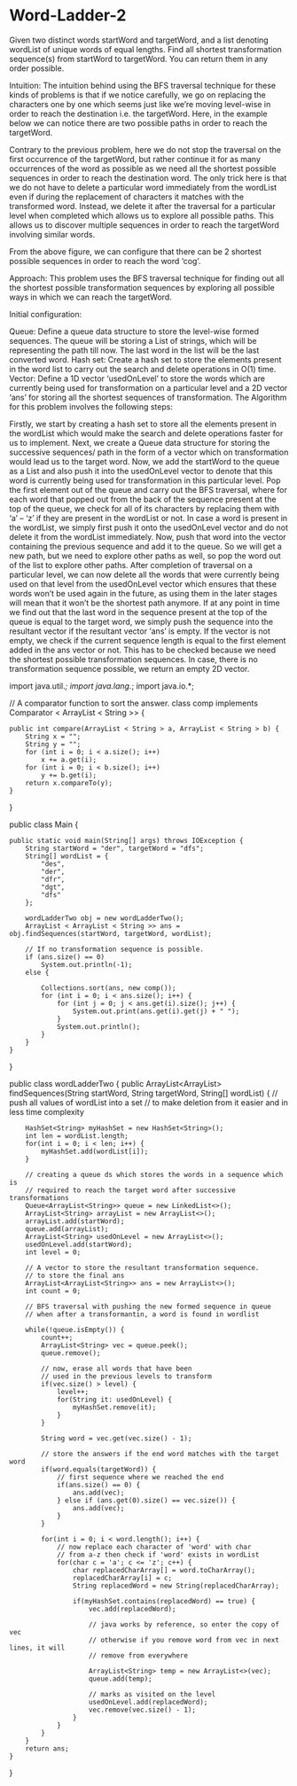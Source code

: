 # Word-Ladder-2
Given two distinct words startWord and targetWord, and a list denoting wordList of unique words of equal lengths. Find all shortest transformation sequence(s) from startWord to targetWord. You can return them in any order possible.


Intuition:
The intuition behind using the BFS traversal technique for these kinds of problems is that if we notice carefully, we go on replacing the characters one by one which seems just like we’re moving level-wise in order to reach the destination i.e. the targetWord. Here, in the example below we can notice there are two possible paths in order to reach the targetWord.


Contrary to the previous problem, here we do not stop the traversal on the first occurrence of the targetWord, but rather continue it for as many occurrences of the word as possible as we need all the shortest possible sequences in order to reach the destination word. The only trick here is that we do not have to delete a particular word immediately from the wordList even if during the replacement of characters it matches with the transformed word. Instead, we delete it after the traversal for a particular level when completed which allows us to explore all possible paths. This allows us to discover multiple sequences in order to reach the targetWord involving similar words. 

From the above figure, we can configure that there can be 2 shortest possible sequences in order to reach the word ‘cog’.

Approach:
This problem uses the BFS traversal technique for finding out all the shortest possible transformation sequences by exploring all possible ways in which we can reach the targetWord.

Initial configuration:

Queue: Define a queue data structure to store the level-wise formed sequences. The queue will be storing a List of strings, which will be representing the path till now. The last word in the list will be the last converted word. 
Hash set: Create a hash set to store the elements present in the word list to carry out the search and delete operations in O(1) time. 
Vector: Define a 1D vector ‘usedOnLevel’ to store the words which are currently being used for transformation on a particular level and a 2D vector ‘ans’ for storing all the shortest sequences of transformation.
The Algorithm for this problem involves the following steps:

Firstly, we start by creating a hash set to store all the elements present in the wordList which would make the search and delete operations faster for us to implement.
Next, we create a Queue data structure for storing the successive sequences/ path in the form of a vector which on transformation would lead us to the target word.
Now, we add the startWord to the queue as a List and also push it into the usedOnLevel vector to denote that this word is currently being used for transformation in this particular level.
Pop the first element out of the queue and carry out the BFS traversal, where for each word that popped out from the back of the sequence present at the top of the queue, we check for all of its characters by replacing them with ‘a’ – ‘z’ if they are present in the wordList or not. In case a word is present in the wordList, we simply first push it onto the usedOnLevel vector and do not delete it from the wordList immediately.
Now, push that word into the vector containing the previous sequence and add it to the queue. So we will get a new path, but we need to explore other paths as well, so pop the word out of the list to explore other paths.
After completion of traversal on a particular level, we can now delete all the words that were currently being used on that level from the usedOnLevel vector which ensures that these words won’t be used again in the future, as using them in the later stages will mean that it won’t be the shortest path anymore.
If at any point in time we find out that the last word in the sequence present at the top of the queue is equal to the target word, we simply push the sequence into the resultant vector if the resultant vector ‘ans’ is empty.
If the vector is not empty, we check if the current sequence length is equal to the first element added in the ans vector or not. This has to be checked because we need the shortest possible transformation sequences.
In case, there is no transformation sequence possible, we return an empty 2D vector.


import java.util.*;
import java.lang.*;
import java.io.*;

// A comparator function to sort the answer.
class comp implements Comparator < ArrayList < String >> {

    public int compare(ArrayList < String > a, ArrayList < String > b) {
        String x = "";
        String y = "";
        for (int i = 0; i < a.size(); i++)
            x += a.get(i);
        for (int i = 0; i < b.size(); i++)
            y += b.get(i);
        return x.compareTo(y);
    }
}

public class Main {

    public static void main(String[] args) throws IOException {
        String startWord = "der", targetWord = "dfs";
        String[] wordList = {
            "des",
            "der",
            "dfr",
            "dgt",
            "dfs"
        };

        wordLadderTwo obj = new wordLadderTwo();
        ArrayList < ArrayList < String >> ans = obj.findSequences(startWord, targetWord, wordList);
        
        // If no transformation sequence is possible.
        if (ans.size() == 0)
            System.out.println(-1);
        else {

            Collections.sort(ans, new comp());
            for (int i = 0; i < ans.size(); i++) {
                for (int j = 0; j < ans.get(i).size(); j++) {
                    System.out.print(ans.get(i).get(j) + " ");
                }
                System.out.println();
            }
        }
    }
}

public class wordLadderTwo {
    public ArrayList<ArrayList<String>> findSequences(String startWord, String targetWord, String[] wordList) {
        // push all values of wordList into a set
        // to make deletion from it easier and in less time complexity

        HashSet<String> myHashSet = new HashSet<String>();
        int len = wordList.length;
        for(int i = 0; i < len; i++) {
            myHashSet.add(wordList[i]);
        }

        // creating a queue ds which stores the words in a sequence which is 
        // required to reach the target word after successive transformations
        Queue<ArrayList<String>> queue = new LinkedList<>();
        ArrayList<String> arrayList = new ArrayList<>();
        arrayList.add(startWord);
        queue.add(arrayList);
        ArrayList<String> usedOnLevel = new ArrayList<>();
        usedOnLevel.add(startWord);
        int level = 0;

        // A vector to store the resultant transformation sequence.
        // to store the final ans
        ArrayList<ArrayList<String>> ans = new ArrayList<>();
        int count = 0;

        // BFS traversal with pushing the new formed sequence in queue
        // when after a transformantin, a word is found in wordlist

        while(!queue.isEmpty()) {
            count++;
            ArrayList<String> vec = queue.peek();
            queue.remove();

            // now, erase all words that have been
            // used in the previous levels to transform
            if(vec.size() > level) {
                level++;
                for(String it: usedOnLevel) {
                    myHashSet.remove(it);
                }
            } 

            String word = vec.get(vec.size() - 1);

            // store the answers if the end word matches with the target word
            if(word.equals(targetWord)) {
                // first sequence where we reached the end
                if(ans.size() == 0) {
                    ans.add(vec);
                } else if (ans.get(0).size() == vec.size()) {
                    ans.add(vec);
                }
            }

            for(int i = 0; i < word.length(); i++) {
                // now replace each character of 'word' with char
                // from a-z then check if 'word' exists in wordList
                for(char c = 'a'; c <= 'z'; c++) {
                    char replacedCharArray[] = word.toCharArray();
                    replacedCharArray[i] = c;
                    String replacedWord = new String(replacedCharArray);

                    if(myHashSet.contains(replacedWord) == true) {
                        vec.add(replacedWord);

                        // java works by reference, so enter the copy of vec
                        // otherwise if you remove word from vec in next lines, it will 
                        // remove from everywhere

                        ArrayList<String> temp = new ArrayList<>(vec);
                        queue.add(temp);

                        // marks as visited on the level
                        usedOnLevel.add(replacedWord);
                        vec.remove(vec.size() - 1);
                    }
                }
            }
        }
        return ans;
    } 
}

